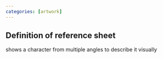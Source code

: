 ```yaml
---
categories: [artwork]
---
```


## Definition of reference sheet

shows a character from multiple angles to describe it visually
